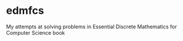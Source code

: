 # edmfcs
My attempts at solving problems in Essential Discrete Mathematics for Computer Science book
